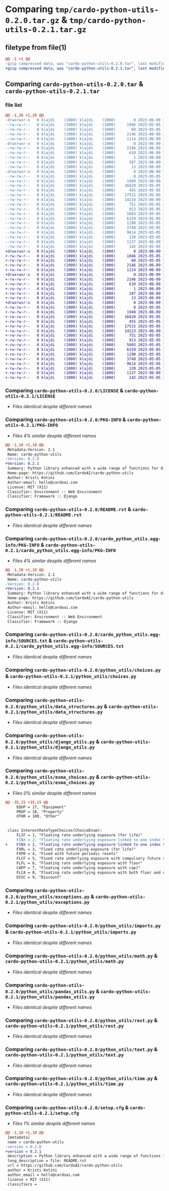 # Comparing `tmp/cardo-python-utils-0.2.0.tar.gz` & `tmp/cardo-python-utils-0.2.1.tar.gz`

## filetype from file(1)

```diff
@@ -1 +1 @@
-gzip compressed data, was "cardo-python-utils-0.2.0.tar", last modified: Fri Jun  9 16:11:51 2023, max compression
+gzip compressed data, was "cardo-python-utils-0.2.1.tar", last modified: Fri Jun  9 17:06:47 2023, max compression
```

## Comparing `cardo-python-utils-0.2.0.tar` & `cardo-python-utils-0.2.1.tar`

### file list

```diff
@@ -1,28 +1,28 @@
-drwxrwxr-x   0 klajdi    (1000) klajdi    (1000)        0 2023-06-09 16:11:51.857722 cardo-python-utils-0.2.0/
--rw-rw-r--   0 klajdi    (1000) klajdi    (1000)     1046 2023-05-05 12:21:33.000000 cardo-python-utils-0.2.0/LICENSE
--rw-rw-r--   0 klajdi    (1000) klajdi    (1000)       60 2023-05-05 12:21:33.000000 cardo-python-utils-0.2.0/MANIFEST.in
--rw-rw-r--   0 klajdi    (1000) klajdi    (1000)     2146 2023-06-09 16:11:51.857722 cardo-python-utils-0.2.0/PKG-INFO
--rw-rw-r--   0 klajdi    (1000) klajdi    (1000)     1114 2023-06-09 16:11:25.000000 cardo-python-utils-0.2.0/README.rst
-drwxrwxr-x   0 klajdi    (1000) klajdi    (1000)        0 2023-06-09 16:11:51.853722 cardo-python-utils-0.2.0/cardo_python_utils.egg-info/
--rw-rw-r--   0 klajdi    (1000) klajdi    (1000)     2146 2023-06-09 16:11:51.000000 cardo-python-utils-0.2.0/cardo_python_utils.egg-info/PKG-INFO
--rw-rw-r--   0 klajdi    (1000) klajdi    (1000)      610 2023-06-09 16:11:51.000000 cardo-python-utils-0.2.0/cardo_python_utils.egg-info/SOURCES.txt
--rw-rw-r--   0 klajdi    (1000) klajdi    (1000)        1 2023-06-09 16:11:51.000000 cardo-python-utils-0.2.0/cardo_python_utils.egg-info/dependency_links.txt
--rw-rw-r--   0 klajdi    (1000) klajdi    (1000)      187 2023-06-09 16:11:51.000000 cardo-python-utils-0.2.0/cardo_python_utils.egg-info/requires.txt
--rw-rw-r--   0 klajdi    (1000) klajdi    (1000)       13 2023-06-09 16:11:51.000000 cardo-python-utils-0.2.0/cardo_python_utils.egg-info/top_level.txt
-drwxrwxr-x   0 klajdi    (1000) klajdi    (1000)        0 2023-06-09 16:11:51.857722 cardo-python-utils-0.2.0/python_utils/
--rw-rw-r--   0 klajdi    (1000) klajdi    (1000)        0 2023-05-05 12:21:33.000000 cardo-python-utils-0.2.0/python_utils/__init__.py
--rw-rw-r--   0 klajdi    (1000) klajdi    (1000)     1949 2023-06-09 16:10:08.000000 cardo-python-utils-0.2.0/python_utils/choices.py
--rw-rw-r--   0 klajdi    (1000) klajdi    (1000)    16820 2023-05-05 12:21:33.000000 cardo-python-utils-0.2.0/python_utils/data_structures.py
--rw-rw-r--   0 klajdi    (1000) klajdi    (1000)      455 2023-05-05 12:21:33.000000 cardo-python-utils-0.2.0/python_utils/db.py
--rw-rw-r--   0 klajdi    (1000) klajdi    (1000)    17515 2023-05-05 12:21:33.000000 cardo-python-utils-0.2.0/python_utils/django_utils.py
--rw-rw-r--   0 klajdi    (1000) klajdi    (1000)    14224 2023-06-09 16:10:08.000000 cardo-python-utils-0.2.0/python_utils/esma_choices.py
--rw-rw-r--   0 klajdi    (1000) klajdi    (1000)      751 2023-05-05 12:21:33.000000 cardo-python-utils-0.2.0/python_utils/exceptions.py
--rw-rw-r--   0 klajdi    (1000) klajdi    (1000)      913 2023-05-05 12:21:33.000000 cardo-python-utils-0.2.0/python_utils/imports.py
--rw-rw-r--   0 klajdi    (1000) klajdi    (1000)     5603 2023-05-05 12:21:33.000000 cardo-python-utils-0.2.0/python_utils/math.py
--rw-rw-r--   0 klajdi    (1000) klajdi    (1000)     6159 2023-05-05 12:21:33.000000 cardo-python-utils-0.2.0/python_utils/pandas_utils.py
--rw-rw-r--   0 klajdi    (1000) klajdi    (1000)     1290 2023-05-05 12:21:33.000000 cardo-python-utils-0.2.0/python_utils/rest.py
--rw-rw-r--   0 klajdi    (1000) klajdi    (1000)     3740 2023-05-05 12:21:33.000000 cardo-python-utils-0.2.0/python_utils/text.py
--rw-rw-r--   0 klajdi    (1000) klajdi    (1000)     9614 2023-05-05 12:21:33.000000 cardo-python-utils-0.2.0/python_utils/time.py
--rw-rw-r--   0 klajdi    (1000) klajdi    (1000)      120 2023-05-05 12:21:33.000000 cardo-python-utils-0.2.0/python_utils/types_hinting.py
--rw-rw-r--   0 klajdi    (1000) klajdi    (1000)     1137 2023-06-09 16:11:51.857722 cardo-python-utils-0.2.0/setup.cfg
--rw-rw-r--   0 klajdi    (1000) klajdi    (1000)      142 2023-05-05 12:21:33.000000 cardo-python-utils-0.2.0/setup.py
+drwxrwxr-x   0 klajdi    (1000) klajdi    (1000)        0 2023-06-09 17:06:47.090227 cardo-python-utils-0.2.1/
+-rw-rw-r--   0 klajdi    (1000) klajdi    (1000)     1046 2023-05-05 12:21:33.000000 cardo-python-utils-0.2.1/LICENSE
+-rw-rw-r--   0 klajdi    (1000) klajdi    (1000)       60 2023-05-05 12:21:33.000000 cardo-python-utils-0.2.1/MANIFEST.in
+-rw-rw-r--   0 klajdi    (1000) klajdi    (1000)     2146 2023-06-09 17:06:47.090227 cardo-python-utils-0.2.1/PKG-INFO
+-rw-rw-r--   0 klajdi    (1000) klajdi    (1000)     1114 2023-06-09 16:11:25.000000 cardo-python-utils-0.2.1/README.rst
+drwxrwxr-x   0 klajdi    (1000) klajdi    (1000)        0 2023-06-09 17:06:47.086227 cardo-python-utils-0.2.1/cardo_python_utils.egg-info/
+-rw-rw-r--   0 klajdi    (1000) klajdi    (1000)     2146 2023-06-09 17:06:47.000000 cardo-python-utils-0.2.1/cardo_python_utils.egg-info/PKG-INFO
+-rw-rw-r--   0 klajdi    (1000) klajdi    (1000)      610 2023-06-09 17:06:47.000000 cardo-python-utils-0.2.1/cardo_python_utils.egg-info/SOURCES.txt
+-rw-rw-r--   0 klajdi    (1000) klajdi    (1000)        1 2023-06-09 17:06:47.000000 cardo-python-utils-0.2.1/cardo_python_utils.egg-info/dependency_links.txt
+-rw-rw-r--   0 klajdi    (1000) klajdi    (1000)      187 2023-06-09 17:06:47.000000 cardo-python-utils-0.2.1/cardo_python_utils.egg-info/requires.txt
+-rw-rw-r--   0 klajdi    (1000) klajdi    (1000)       13 2023-06-09 17:06:47.000000 cardo-python-utils-0.2.1/cardo_python_utils.egg-info/top_level.txt
+drwxrwxr-x   0 klajdi    (1000) klajdi    (1000)        0 2023-06-09 17:06:47.090227 cardo-python-utils-0.2.1/python_utils/
+-rw-rw-r--   0 klajdi    (1000) klajdi    (1000)        0 2023-05-05 12:21:33.000000 cardo-python-utils-0.2.1/python_utils/__init__.py
+-rw-rw-r--   0 klajdi    (1000) klajdi    (1000)     1949 2023-06-09 16:10:08.000000 cardo-python-utils-0.2.1/python_utils/choices.py
+-rw-rw-r--   0 klajdi    (1000) klajdi    (1000)    16820 2023-05-05 12:21:33.000000 cardo-python-utils-0.2.1/python_utils/data_structures.py
+-rw-rw-r--   0 klajdi    (1000) klajdi    (1000)      455 2023-05-05 12:21:33.000000 cardo-python-utils-0.2.1/python_utils/db.py
+-rw-rw-r--   0 klajdi    (1000) klajdi    (1000)    17515 2023-05-05 12:21:33.000000 cardo-python-utils-0.2.1/python_utils/django_utils.py
+-rw-rw-r--   0 klajdi    (1000) klajdi    (1000)    14223 2023-06-09 17:06:36.000000 cardo-python-utils-0.2.1/python_utils/esma_choices.py
+-rw-rw-r--   0 klajdi    (1000) klajdi    (1000)      751 2023-05-05 12:21:33.000000 cardo-python-utils-0.2.1/python_utils/exceptions.py
+-rw-rw-r--   0 klajdi    (1000) klajdi    (1000)      913 2023-05-05 12:21:33.000000 cardo-python-utils-0.2.1/python_utils/imports.py
+-rw-rw-r--   0 klajdi    (1000) klajdi    (1000)     5603 2023-05-05 12:21:33.000000 cardo-python-utils-0.2.1/python_utils/math.py
+-rw-rw-r--   0 klajdi    (1000) klajdi    (1000)     6159 2023-05-05 12:21:33.000000 cardo-python-utils-0.2.1/python_utils/pandas_utils.py
+-rw-rw-r--   0 klajdi    (1000) klajdi    (1000)     1290 2023-05-05 12:21:33.000000 cardo-python-utils-0.2.1/python_utils/rest.py
+-rw-rw-r--   0 klajdi    (1000) klajdi    (1000)     3740 2023-05-05 12:21:33.000000 cardo-python-utils-0.2.1/python_utils/text.py
+-rw-rw-r--   0 klajdi    (1000) klajdi    (1000)     9614 2023-05-05 12:21:33.000000 cardo-python-utils-0.2.1/python_utils/time.py
+-rw-rw-r--   0 klajdi    (1000) klajdi    (1000)      120 2023-05-05 12:21:33.000000 cardo-python-utils-0.2.1/python_utils/types_hinting.py
+-rw-rw-r--   0 klajdi    (1000) klajdi    (1000)     1137 2023-06-09 17:06:47.090227 cardo-python-utils-0.2.1/setup.cfg
+-rw-rw-r--   0 klajdi    (1000) klajdi    (1000)      142 2023-05-05 12:21:33.000000 cardo-python-utils-0.2.1/setup.py
```

### Comparing `cardo-python-utils-0.2.0/LICENSE` & `cardo-python-utils-0.2.1/LICENSE`

 * *Files identical despite different names*

### Comparing `cardo-python-utils-0.2.0/PKG-INFO` & `cardo-python-utils-0.2.1/PKG-INFO`

 * *Files 4% similar despite different names*

```diff
@@ -1,10 +1,10 @@
 Metadata-Version: 2.1
 Name: cardo-python-utils
-Version: 0.2.0
+Version: 0.2.1
 Summary: Python library enhanced with a wide range of functions for different scenarios.
 Home-page: https://github.com/CardoAI/cardo-python-utils
 Author: Kristi Kotini
 Author-email: hello@cardoai.com
 License: MIT (X11)
 Classifier: Environment :: Web Environment
 Classifier: Framework :: Django
```

### Comparing `cardo-python-utils-0.2.0/README.rst` & `cardo-python-utils-0.2.1/README.rst`

 * *Files identical despite different names*

### Comparing `cardo-python-utils-0.2.0/cardo_python_utils.egg-info/PKG-INFO` & `cardo-python-utils-0.2.1/cardo_python_utils.egg-info/PKG-INFO`

 * *Files 4% similar despite different names*

```diff
@@ -1,10 +1,10 @@
 Metadata-Version: 2.1
 Name: cardo-python-utils
-Version: 0.2.0
+Version: 0.2.1
 Summary: Python library enhanced with a wide range of functions for different scenarios.
 Home-page: https://github.com/CardoAI/cardo-python-utils
 Author: Kristi Kotini
 Author-email: hello@cardoai.com
 License: MIT (X11)
 Classifier: Environment :: Web Environment
 Classifier: Framework :: Django
```

### Comparing `cardo-python-utils-0.2.0/cardo_python_utils.egg-info/SOURCES.txt` & `cardo-python-utils-0.2.1/cardo_python_utils.egg-info/SOURCES.txt`

 * *Files identical despite different names*

### Comparing `cardo-python-utils-0.2.0/python_utils/choices.py` & `cardo-python-utils-0.2.1/python_utils/choices.py`

 * *Files identical despite different names*

### Comparing `cardo-python-utils-0.2.0/python_utils/data_structures.py` & `cardo-python-utils-0.2.1/python_utils/data_structures.py`

 * *Files identical despite different names*

### Comparing `cardo-python-utils-0.2.0/python_utils/django_utils.py` & `cardo-python-utils-0.2.1/python_utils/django_utils.py`

 * *Files identical despite different names*

### Comparing `cardo-python-utils-0.2.0/python_utils/esma_choices.py` & `cardo-python-utils-0.2.1/python_utils/esma_choices.py`

 * *Files 0% similar despite different names*

```diff
@@ -35,15 +35,15 @@
     EQUP = 17, "Equipment"
     PROP = 18, "Property"
     OTHR = 100, "Other"
 
 
 class InterestRateTypeChoices(ChoiceEnum):
     FLIF = 1, "Floating rate underlying exposure (for life)"
-    FINX = 2, "Floating rate underlying exposure linked to one index that will revert to another index in the future",
+    FINX = 2, "Floating rate underlying exposure linked to one index that will revert to another index in the future"
     FXRL = 3, "Fixed rate underlying exposure (for life)"
     FXPR = 4, "Fixed with future periodic resets"
     FLCF = 5, "Fixed rate underlying exposure with compulsory future switch to floating"
     FLFL = 6, "Floating rate underlying exposure with floor"
     CAPP = 7, "Floating rate underlying exposure with cap)"
     FLCA = 8, "Floating rate underlying exposure with both floor and cap"
     DISC = 9, "Discount"
```

### Comparing `cardo-python-utils-0.2.0/python_utils/exceptions.py` & `cardo-python-utils-0.2.1/python_utils/exceptions.py`

 * *Files identical despite different names*

### Comparing `cardo-python-utils-0.2.0/python_utils/imports.py` & `cardo-python-utils-0.2.1/python_utils/imports.py`

 * *Files identical despite different names*

### Comparing `cardo-python-utils-0.2.0/python_utils/math.py` & `cardo-python-utils-0.2.1/python_utils/math.py`

 * *Files identical despite different names*

### Comparing `cardo-python-utils-0.2.0/python_utils/pandas_utils.py` & `cardo-python-utils-0.2.1/python_utils/pandas_utils.py`

 * *Files identical despite different names*

### Comparing `cardo-python-utils-0.2.0/python_utils/rest.py` & `cardo-python-utils-0.2.1/python_utils/rest.py`

 * *Files identical despite different names*

### Comparing `cardo-python-utils-0.2.0/python_utils/text.py` & `cardo-python-utils-0.2.1/python_utils/text.py`

 * *Files identical despite different names*

### Comparing `cardo-python-utils-0.2.0/python_utils/time.py` & `cardo-python-utils-0.2.1/python_utils/time.py`

 * *Files identical despite different names*

### Comparing `cardo-python-utils-0.2.0/setup.cfg` & `cardo-python-utils-0.2.1/setup.cfg`

 * *Files 1% similar despite different names*

```diff
@@ -1,10 +1,10 @@
 [metadata]
 name = cardo-python-utils
-version = 0.2.0
+version = 0.2.1
 description = Python library enhanced with a wide range of functions for different scenarios.
 long_description = file: README.rst
 url = https://github.com/CardoAI/cardo-python-utils
 author = Kristi Kotini
 author_email = hello@cardoai.com
 license = MIT (X11)
 classifiers =
```

